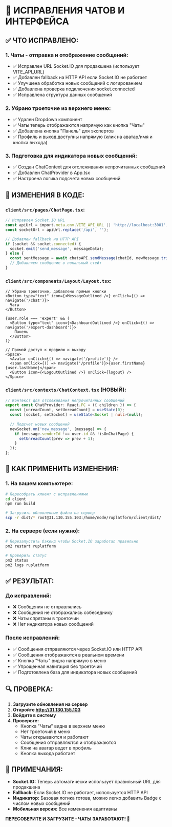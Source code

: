 # 💬 ИСПРАВЛЕНИЯ ЧАТОВ И ИНТЕРФЕЙСА

## ✅ ЧТО ИСПРАВЛЕНО:

### 1. **Чаты - отправка и отображение сообщений:**
- ✅ Исправлен URL Socket.IO для продакшена (использует VITE_API_URL)
- ✅ Добавлен fallback на HTTP API если Socket.IO не работает
- ✅ Улучшена обработка новых сообщений с логированием
- ✅ Добавлена проверка подключения socket.connected
- ✅ Исправлена структура данных сообщений

### 2. **Убрано троеточие из верхнего меню:**
- ✅ Удален Dropdown компонент
- ✅ Чаты теперь отображаются напрямую как кнопка "Чаты"
- ✅ Добавлена кнопка "Панель" для экспертов
- ✅ Профиль и выход доступны напрямую (клик на аватар/имя и кнопка выхода)

### 3. **Подготовка для индикатора новых сообщений:**
- ✅ Создан ChatContext для отслеживания непрочитанных сообщений
- ✅ Добавлен ChatProvider в App.tsx
- ✅ Настроена логика подсчета новых сообщений

## 🔧 ИЗМЕНЕНИЯ В КОДЕ:

### `client/src/pages/ChatPage.tsx`:
```typescript
// Исправлен Socket.IO URL
const apiUrl = import.meta.env.VITE_API_URL || 'http://localhost:3001';
const socketUrl = apiUrl.replace('/api', '');

// Добавлен fallback на HTTP API
if (socket && socket.connected) {
  socket.emit('send_message', messageData);
} else {
  const sentMessage = await chatsAPI.sendMessage(chatId, newMessage.trim());
  // Добавляем сообщение в локальный стейт
}
```

### `client/src/components/Layout/Layout.tsx`:
```tsx
// Убрано троеточие, добавлены прямые кнопки
<Button type="text" icon={<MessageOutlined />} onClick={() => navigate('/chat')}>
  Чаты
</Button>

{user.role === 'expert' && (
  <Button type="text" icon={<DashboardOutlined />} onClick={() => navigate('/expert-dashboard')}>
    Панель
  </Button>
)}

// Прямой доступ к профилю и выходу
<Space>
  <Avatar onClick={() => navigate('/profile')} />
  <span onClick={() => navigate('/profile')}>{user.firstName} {user.lastName}</span>
  <Button icon={<LogoutOutlined />} onClick={logout} />
</Space>
```

### `client/src/contexts/ChatContext.tsx` (НОВЫЙ):
```typescript
// Контекст для отслеживания непрочитанных сообщений
export const ChatProvider: React.FC = ({ children }) => {
  const [unreadCount, setUnreadCount] = useState(0);
  const [socket, setSocket] = useState<Socket | null>(null);
  
  // Подсчет новых сообщений
  newSocket.on('new_message', (message) => {
    if (message.senderId !== user.id && !isOnChatPage) {
      setUnreadCount(prev => prev + 1);
    }
  });
};
```

## 🚀 КАК ПРИМЕНИТЬ ИЗМЕНЕНИЯ:

### 1. **На вашем компьютере:**

```bash
# Пересобрать клиент с исправлениями
cd client
npm run build

# Загрузить обновленные файлы на сервер
scp -r dist/* root@31.130.155.103:/home/node/ruplatform/client/dist/
```

### 2. **На сервере (если нужно):**

```bash
# Перезапустить бэкенд чтобы Socket.IO заработал правильно
pm2 restart ruplatform

# Проверить статус
pm2 status
pm2 logs ruplatform
```

## ✅ РЕЗУЛЬТАТ:

### **До исправлений:**
- ❌ Сообщения не отправлялись
- ❌ Сообщения не отображались собеседнику
- ❌ Чаты спрятаны в троеточии
- ❌ Нет индикатора новых сообщений

### **После исправлений:**
- ✅ Сообщения отправляются через Socket.IO или HTTP API
- ✅ Сообщения отображаются в реальном времени
- ✅ Кнопка "Чаты" видна напрямую в меню
- ✅ Упрощенная навигация без троеточий
- ✅ Подготовлена база для индикатора новых сообщений

## 🔍 ПРОВЕРКА:

1. **Загрузите обновления на сервер**
2. **Откройте http://31.130.155.103**
3. **Войдите в систему**
4. **Проверьте:**
   - Кнопка "Чаты" видна в верхнем меню
   - Нет троеточий в меню
   - Чаты открываются и работают
   - Сообщения отправляются и отображаются
   - Клик на аватар ведет в профиль
   - Кнопка выхода работает

## 📝 ПРИМЕЧАНИЯ:

- **Socket.IO:** Теперь автоматически использует правильный URL для продакшена
- **Fallback:** Если Socket.IO не работает, используется HTTP API
- **Индикатор:** Базовая логика готова, можно легко добавить Badge с числом новых сообщений
- **Мобильная версия:** Все изменения адаптивны

**ПЕРЕСОБЕРИТЕ И ЗАГРУЗИТЕ - ЧАТЫ ЗАРАБОТАЮТ! 💬**
